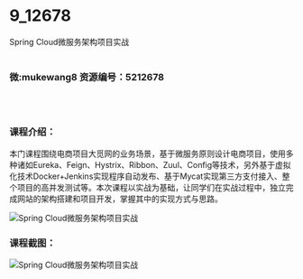 # 9_12678
Spring Cloud微服务架构项目实战
<br/></br>
<h3>微:mukewang8 资源编号：5212678</h3>
<br/></br>
<h3>课程介绍：</h3>
<p>本门课程围绕电商项目大觅网的业务场景，基于微服务原则设计电商项目，使用多种诸如Eureka、Feign、Hystrix、Ribbon、Zuul、Config等技术，另外基于虚拟化技术Docker+Jenkins实现程序自动发布、基于Mycat实现第三方支付接入、整个项目的高并发测试等。本次课程以实战为基础，让同学们在实战过程中，独立完成网站的架构搭建和项目开发，掌握其中的实现方式与思路。</p>
<p><img src="https://www.ko996.com/wp-content/uploads/img/2020/05/2-300x258.png" alt="Spring Cloud微服务架构项目实战"></p>
<div class="info-desc">
<h3>课程截图：</h3>
<p><img src="https://www.ko996.com/wp-content/uploads/img/2020/05/1-1.png" alt="Spring Cloud微服务架构项目实战"></p>


			
</div>
